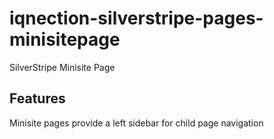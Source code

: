 # iqnection-silverstripe-pages-minisitepage
SilverStripe Minisite Page

<h2>Features</h2>
Minisite pages provide a left sidebar for child page navigation

